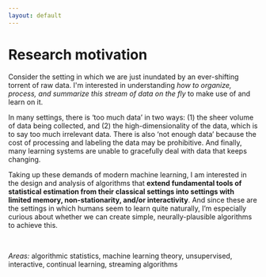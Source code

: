 ```yaml
---
layout: default
---
```


# Research motivation


Consider the setting in which we are just inundated by an ever-shifting torrent of raw data. I'm interested in understanding *how to organize, process, and summarize this stream of data on the fly* to make use of and learn on it. 

In many settings, there is ‘too much data’ in two ways: (1) the sheer volume of data being collected, and (2) the high-dimensionality of the data, which is to say too much irrelevant data. There is also ‘not enough data’ because the cost of processing and labeling the data may be prohibitive. And finally, many learning systems are unable to gracefully deal with data that keeps changing.


Taking up these demands of modern machine learning, I am interested in the design and analysis of algorithms that **extend fundamental tools of statistical estimation from their classical settings into settings with limited memory, non-stationarity, and/or interactivity**. And since these are the settings in which humans seem to learn quite naturally, I’m especially curious about whether we can create simple, neurally-plausible algorithms to achieve this.

<br>

*Areas:* algorithmic statistics, machine learning theory, unsupervised, interactive, continual learning, streaming algorithms